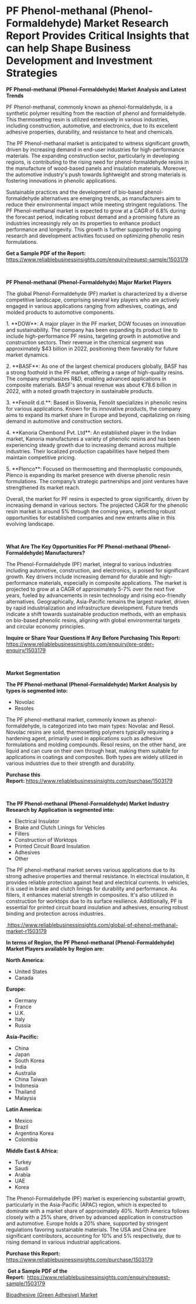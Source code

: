 <p><h1>PF Phenol-methanal (Phenol-Formaldehyde) Market Research Report Provides Critical Insights that can help Shape Business Development and Investment Strategies</h1></p><p><strong>PF Phenol-methanal (Phenol-Formaldehyde) Market Analysis and Latest Trends</strong></p>
<p><p>PF Phenol-methanal, commonly known as phenol-formaldehyde, is a synthetic polymer resulting from the reaction of phenol and formaldehyde. This thermosetting resin is utilized extensively in various industries, including construction, automotive, and electronics, due to its excellent adhesive properties, durability, and resistance to heat and chemicals. </p><p>The PF Phenol-methanal market is anticipated to witness significant growth, driven by increasing demand in end-user industries for high-performance materials. The expanding construction sector, particularly in developing regions, is contributing to the rising need for phenol-formaldehyde resins in the manufacture of wood-based panels and insulation materials. Moreover, the automotive industry's push towards lightweight and strong materials is fostering innovations in phenolic applications. </p><p>Sustainable practices and the development of bio-based phenol-formaldehyde alternatives are emerging trends, as manufacturers aim to reduce their environmental impact while meeting stringent regulations. The PF Phenol-methanal market is expected to grow at a CAGR of 6.8% during the forecast period, indicating robust demand and a promising future as industries increasingly rely on its properties to enhance product performance and longevity. This growth is further supported by ongoing research and development activities focused on optimizing phenolic resin formulations.</p></p>
<p><strong>Get a Sample PDF of the Report:&nbsp;</strong> <a href="https://www.reliablebusinessinsights.com/enquiry/request-sample/1503179?utm_campaign=2226&utm_medium=2&utm_source=Github&utm_content=ia&utm_term=01022025&utm_id=pf-phenol-methanal-phenol-formaldehyde">https://www.reliablebusinessinsights.com/enquiry/request-sample/1503179</a></p>
<p>&nbsp;</p>
<p><strong>PF Phenol-methanal (Phenol-Formaldehyde) Major Market Players</strong></p>
<p><p>The global Phenol-Formaldehyde (PF) market is characterized by a diverse competitive landscape, comprising several key players who are actively engaged in various applications ranging from adhesives, coatings, and molded products to automotive components.</p><p>1. **DOW**: A major player in the PF market, DOW focuses on innovation and sustainability. The company has been expanding its product line to include high-performance PF resins, targeting growth in automotive and construction sectors. Their revenue in the chemical segment was approximately $43 billion in 2022, positioning them favorably for future market dynamics.</p><p>2. **BASF**: As one of the largest chemical producers globally, BASF has a strong foothold in the PF market, offering a range of high-quality resins. The company emphasizes R&D, enabling advanced applications in composite materials. BASF's annual revenue was about €78.6 billion in 2022, with a noted growth trajectory in sustainable products.</p><p>3. **Fenolit d.d.**: Based in Slovenia, Fenolit specializes in phenolic resins for various applications. Known for its innovative products, the company aims to expand its market share in Europe and beyond, capitalizing on rising demand in automotive and construction sectors.</p><p>4. **Kanoria Chembond Pvt. Ltd**: An established player in the Indian market, Kanoria manufactures a variety of phenolic resins and has been experiencing steady growth due to increasing demand across multiple industries. Their localized production capabilities have helped them maintain competitive pricing.</p><p>5. **Plenco**: Focused on thermosetting and thermoplastic compounds, Plenco is expanding its market presence with diverse phenolic resin formulations. The company’s strategic partnerships and joint ventures have strengthened its market reach.</p><p>Overall, the market for PF resins is expected to grow significantly, driven by increasing demand in various sectors. The projected CAGR for the phenolic resin market is around 5% through the coming years, reflecting robust opportunities for established companies and new entrants alike in this evolving landscape.</p></p>
<p>&nbsp;</p>
<p><strong>What Are The Key Opportunities For PF Phenol-methanal (Phenol-Formaldehyde) Manufacturers?</strong></p>
<p><p>The Phenol-Formaldehyde (PF) market, integral to various industries including automotive, construction, and electronics, is poised for significant growth. Key drivers include increasing demand for durable and high-performance materials, especially in composite applications. The market is projected to grow at a CAGR of approximately 5-7% over the next five years, fueled by advancements in resin technology and rising eco-friendly alternatives. Geographically, Asia-Pacific remains the largest market, driven by rapid industrialization and infrastructure development. Future trends indicate a shift towards sustainable production methods, with an emphasis on bio-based phenolic resins, aligning with global environmental targets and circular economy principles.</p></p>
<p><strong>Inquire or Share Your Questions If Any Before Purchasing This Report:</strong> <a href="https://www.reliablebusinessinsights.com/enquiry/pre-order-enquiry/1503179?utm_campaign=2226&utm_medium=2&utm_source=Github&utm_content=ia&utm_term=01022025&utm_id=pf-phenol-methanal-phenol-formaldehyde">https://www.reliablebusinessinsights.com/enquiry/pre-order-enquiry/1503179</a></p>
<p>&nbsp;</p>
<p><strong>Market Segmentation</strong></p>
<p><strong>The PF Phenol-methanal (Phenol-Formaldehyde) Market Analysis by types is segmented into:</strong></p>
<p><ul><li>Novolac</li><li>Resoles</li></ul></p>
<p><p>The PF phenol-methanal market, commonly known as phenol-formaldehyde, is categorized into two main types: Novolac and Resol. Novolac resins are solid, thermosetting polymers typically requiring a hardening agent, primarily used in applications such as adhesive formulations and molding compounds. Resol resins, on the other hand, are liquid and can cure on their own through heat, making them suitable for applications in coatings and composites. Both types are widely utilized in various industries due to their strength and durability.</p></p>
<p><strong>Purchase this Report:&nbsp;</strong><a href="https://www.reliablebusinessinsights.com/purchase/1503179?utm_campaign=2226&utm_medium=2&utm_source=Github&utm_content=ia&utm_term=01022025&utm_id=pf-phenol-methanal-phenol-formaldehyde">https://www.reliablebusinessinsights.com/purchase/1503179</a></p>
<p>&nbsp;</p>
<p><strong>The PF Phenol-methanal (Phenol-Formaldehyde) Market Industry Research by Application is segmented into:</strong></p>
<p><ul><li>Electrical Insulator</li><li>Brake and Clutch Linings for Vehicles</li><li>Fillers</li><li>Construction of Worktops</li><li>Printed Circuit Board Insulation</li><li>Adhesives</li><li>Other</li></ul></p>
<p><p>The PF phenol-methanal market serves various applications due to its strong adhesive properties and thermal resistance. In electrical insulation, it provides reliable protection against heat and electrical currents. In vehicles, it is used in brake and clutch linings for durability and performance. As fillers, it enhances material strength in composites. It's also utilized in construction for worktops due to its surface resilience. Additionally, PF is essential for printed circuit board insulation and adhesives, ensuring robust binding and protection across industries.</p></p>
<p><a href="https://www.reliablebusinessinsights.com/global-pf-phenol-methanal-market-r1503179?utm_campaign=2226&utm_medium=2&utm_source=Github&utm_content=ia&utm_term=01022025&utm_id=pf-phenol-methanal-phenol-formaldehyde">&nbsp;https://www.reliablebusinessinsights.com/global-pf-phenol-methanal-market-r1503179</a></p>
<p><strong>In terms of Region, the PF Phenol-methanal (Phenol-Formaldehyde) Market Players available by Region are:</strong></p>
<p>
    <p> <strong> North America: </strong>
        <ul>
            <li>United States</li>
            <li>Canada</li>
        </ul>
        </p> 
    <p> <strong> Europe: </strong>
        <ul>
            <li>Germany</li>
            <li>France</li>
            <li>U.K.</li>
            <li>Italy</li>
            <li>Russia</li>
        </ul>
        </p> 
    <p> <strong> Asia-Pacific: </strong>
        <ul>
            <li>China</li>
            <li>Japan</li>
            <li>South Korea</li>
            <li>India</li>
            <li>Australia</li>
            <li>China Taiwan</li>
            <li>Indonesia</li>
            <li>Thailand</li>
            <li>Malaysia</li>
        </ul>
        </p> 
    <p> <strong> Latin America: </strong>
        <ul>
            <li>Mexico</li>
            <li>Brazil</li>
            <li>Argentina Korea</li>
            <li>Colombia</li>
        </ul>
        </p> 
    <p> <strong> Middle East & Africa: </strong>
        <ul>
            <li>Turkey</li>
            <li>Saudi</li>
            <li>Arabia</li>
            <li>UAE</li>
            <li>Korea</li>
        </ul>
    </p>
    </p>
<p><p>The Phenol-Formaldehyde (PF) market is experiencing substantial growth, particularly in the Asia-Pacific (APAC) region, which is expected to dominate with a market share of approximately 40%. North America follows closely with a 25% share, driven by advanced application in construction and automotive. Europe holds a 20% share, supported by stringent regulations favoring sustainable materials. The USA and China are significant contributors, accounting for 10% and 5% respectively, due to rising demand in various industrial applications.</p></p>
<p><strong>Purchase this Report: </strong><a href="https://www.reliablebusinessinsights.com/purchase/1503179?utm_campaign=2226&utm_medium=2&utm_source=Github&utm_content=ia&utm_term=01022025&utm_id=pf-phenol-methanal-phenol-formaldehyde">https://www.reliablebusinessinsights.com/purchase/1503179</a></p>
<p>&nbsp;<strong>Get a Sample PDF of the Report:&nbsp;&nbsp;</strong><a href="https://www.reliablebusinessinsights.com/enquiry/request-sample/1503179?utm_campaign=2226&utm_medium=2&utm_source=Github&utm_content=ia&utm_term=01022025&utm_id=pf-phenol-methanal-phenol-formaldehyde">https://www.reliablebusinessinsights.com/enquiry/request-sample/1503179</a></p>
<p><strong></strong></p>
<p><p><a href="https://github.com/AlisaRowe24/Market-Research-Report-List-1/blob/main/bioadhesive-green-adhesive-market.md?utm_campaign=2226&utm_medium=2&utm_source=Github&utm_content=ia&utm_term=01022025&utm_id=pf-phenol-methanal-phenol-formaldehyde">Bioadhesive (Green Adhesive) Market</a></p></p>